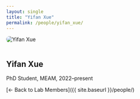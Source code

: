 ```yaml
---
layout: single
title: "Yifan Xue"
permalink: /people/yifan_xue/
---
```


<img src="{{ site.baseurl }}/assets/images/people/generic-avatar.png" alt="Yifan Xue" style="max-width:200px; border-radius:8px; margin-bottom:1rem;">

## Yifan Xue

PhD Student, MEAM, 2022–present

[← Back to Lab Members]({{ site.baseurl }}/people/)
